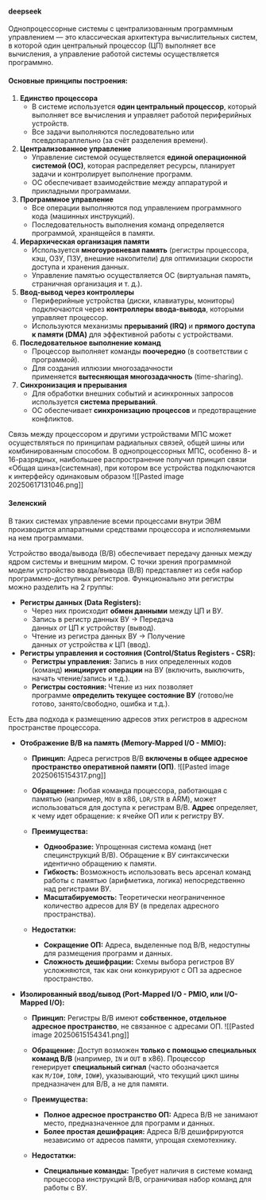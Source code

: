 #### deepseek

Однопроцессорные системы с централизованным программным управлением — это классическая архитектура вычислительных систем, в которой один центральный процессор (ЦП) выполняет все вычисления, а управление работой системы осуществляется программно.
#### **Основные принципы построения:**
1. **Единство процессора**
    - В системе используется **один центральный процессор**, который выполняет все вычисления и управляет работой периферийных устройств.
    - Все задачи выполняются последовательно или псевдопараллельно (за счёт разделения времени).
2. **Централизованное управление**
    - Управление системой осуществляется **единой операционной системой (ОС)**, которая распределяет ресурсы, планирует задачи и контролирует выполнение программ.
    - ОС обеспечивает взаимодействие между аппаратурой и прикладными программами.
3. **Программное управление**
    - Все операции выполняются под управлением программного кода (машинных инструкций).
    - Последовательность выполнения команд определяется программой, хранящейся в памяти.
4. **Иерархическая организация памяти**
    - Используется **многоуровневая память** (регистры процессора, кэш, ОЗУ, ПЗУ, внешние накопители) для оптимизации скорости доступа и хранения данных.
    - Управление памятью осуществляется ОС (виртуальная память, страничная организация и т. д.).
5. **Ввод-вывод через контроллеры**
    - Периферийные устройства (диски, клавиатуры, мониторы) подключаются через **контроллеры ввода-вывода**, которыми управляет процессор.
    - Используются механизмы **прерываний (IRQ)** и **прямого доступа к памяти (DMA)** для эффективной работы с устройствами.
6. **Последовательное выполнение команд**
    - Процессор выполняет команды **поочередно** (в соответствии с программой).
    - Для создания иллюзии многозадачности применяется **вытесняющая многозадачность** (time-sharing).
7. **Синхронизация и прерывания**
    - Для обработки внешних событий и асинхронных запросов используется **система прерываний**.
    - ОС обеспечивает **синхронизацию процессов** и предотвращение конфликтов.

Связь между процессором и другими устройствами МПС может осуществляться по принципам радиальных связей, общей шины или комбинированным способом. В однопроцессорных МПС, особенно 8- и 16-разрядных, наибольшее распространение получил принцип связи «Общая шина»(системная), при котором все устройства подключаются к интерфейсу одинаковым образом
![[Pasted image 20250617131046.png]]
#### Зеленский

В таких системах управление всеми процессами внутри ЭВМ производится аппаратными средствами процессора и исполняемыми на нем программами.

Устройство ввода/вывода (В/В) обеспечивает передачу данных между ядром системы и внешним миром. С точки зрения программной модели устройство ввода/вывода (В/В) представляет из себя набор программно-доступных регистров. Функционально эти регистры можно разделить на 2 группы:

- **Регистры данных (Data Registers):**
    - Через них происходит **обмен данными** между ЦП и ВУ.
    - Запись в регистр данных ВУ -> Передача данных _от_ ЦП _к_ устройству (вывод).
    - Чтение из регистра данных ВУ -> Получение данных _от_ устройства _к_ ЦП (ввод).
- **Регистры управления и состояния (Control/Status Registers - CSR):**
    - **Регистры управления:** Запись в них определенных кодов (команд) **инициирует операции** на ВУ (включить, выключить, начать чтение/запись и т.д.).
    - **Регистры состояния:** Чтение из них позволяет программе **определить текущее состояние ВУ** (готово/не готово, занято/свободно, ошибка и т.д.).

Есть два подхода к размещению адресов этих регистров в адресном пространстве процессора.
- **Отображение В/В на память (Memory-Mapped I/O - MMIO):**
	- **Принцип:** Адреса регистров В/В **включены в общее адресное пространство оперативной памяти (ОП)**.
	 ![[Pasted image 20250615154317.png]]
	- **Обращение:** Любая команда процессора, работающая с памятью (например, `MOV` в x86, `LDR/STR` в ARM), может использоваться для доступа к регистрам В/В. **Адрес** определяет, к чему идет обращение: к ячейке ОП или к регистру ВУ.
    
	- **Преимущества:**
	    - **Однообразие:** Упрощенная система команд (нет специнструкций В/В). Обращение к ВУ синтаксически идентично обращению к памяти.
	    - **Гибкость:** Возможность использовать весь арсенал команд работы с памятью (арифметика, логика) непосредственно над регистрами ВУ.
	    - **Масштабируемость:** Теоретически неограниченное количество адресов для ВУ (в пределах адресного пространства).
        
	- **Недостатки:**
	    - **Сокращение ОП:** Адреса, выделенные под В/В, недоступны для размещения программ и данных.
	    - **Сложность дешифрации:** Схемы выбора регистров ВУ усложняются, так как они конкурируют с ОП за адресное пространство.

- **Изолированный ввод/вывод (Port-Mapped I/O - PMIO, или I/O-Mapped I/O):**
	- **Принцип:** Регистры В/В имеют **собственное, отдельное адресное пространство**, не связанное с адресами ОП.
		![[Pasted image 20250615154341.png]]
	- **Обращение:** Доступ возможен **только с помощью специальных команд В/В** (например, `IN` и `OUT` в x86). Процессор генерирует **специальный сигнал** (часто обозначается как `M/IO#`, `IOR#`, `IOW#`), указывающий, что текущий цикл шины предназначен для В/В, а не для памяти.
	    
	- **Преимущества:**
	    - **Полное адресное пространство ОП:** Адреса В/В не занимают место, предназначенное для программ и данных.
	    - **Более простая дешифрация:** Адреса В/В дешифрируются независимо от адресов памяти, упрощая схемотехнику.
	- **Недостатки:**
	    - **Специальные команды:** Требует наличия в системе команд процессора инструкций В/В, ограничивая набор команд для работы с ВУ.
  
